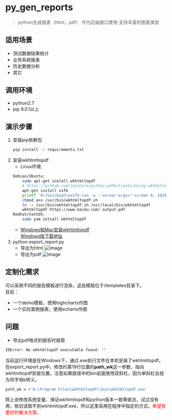 # py_gen_reports
> python生成报表（html，pdf）
> 作为后端接口使用
> 支持丰富的图表类型


## 适用场景
* 测试数据结果统计
* 业务系统报表
* 历史数据分析
* 其它


## 调用环境
* python2.7
* pip 9.0.1以上


## 演示步骤
1. 安装pip依赖包
	```bash
	pip install -r requirements.txt
	```
2. 安装wkhtmltopdf
	* Linux环境
	```bash
	Debian/Ubuntu: 
		sudo apt-get install wkhtmltopdf
		# https://github.com/JazzCore/python-pdfkit/wiki/Using-wkhtmltopdf-without-X-server
		apt-get install xvfb
		printf '#!/bin/bash\nxvfb-run -a --server-args="-screen 0, 1024x768x24" /usr/bin/wkhtmltopdf -q $*' > /usr/bin/wkhtmltopdf.sh
		chmod a+x /usr/bin/wkhtmltopdf.sh
		ln -s /usr/bin/wkhtmltopdf.sh /usr/local/bin/wkhtmltopdf
		wkhtmltopdf https://www.baidu.com/ output.pdf
	Redhat/CentOS:
		sudo yum intsall wkhtmltopdf
	```
	* [Windows和Mac安装wkhtmltopdf](https://github.com/JazzCore/python-pdfkit/wiki/Installing-wkhtmltopdf)</br>
	  [Windows版下载地址](http://www.bkill.com/download/153533.html)
3. python export_report.py
	* 导出为html
	![image](https://github.com/xwenyuan/py_gen_reports/blob/master/screenshots/html_report.gif)
	* 导出为pdf
	![image](https://github.com/xwenyuan/py_gen_reports/blob/master/screenshots/pdf_report.gif)


## 定制化需求
可以采用不同的报告模板进行渲染，这些模板位于/templates目录下。</br>
目前：
* 一个demo模板，使用highcharts作图
* 一个实际案例报表，使用echarts作图


## 问题
* 导出pdf格式的报告时报错
```bash
IOError: No wkhtmltopdf executable found: ""
```
当前运行环境是在Windows下，通过.exe执行文件在本机安装了wkhtmltopdf。
在export_report.py中，修改约第19行位置的**path_wk**这一参数，指向wkhtmltopdf安装位置。注意如果路径中的bin前面使用双斜杠，因为单斜杠会视为将字母b转义。
```bash
path_wk = r'D:\Program Files\wkhtmltopdf\\bin\wkhtmltopdf.exe'
```
网上说修改系统变量、保证wkhtmltopdf和python版本一致等做法，试过没有用，依旧读取不到wkhtmltopdf.exe，所以这里采用在程序中指定的方式。<font color=red>希望有更好的解决方案。</font>
